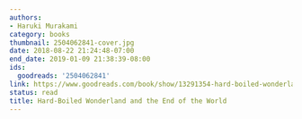 ```yaml
---
authors:
- Haruki Murakami
category: books
thumbnail: 2504062841-cover.jpg
date: 2018-08-22 21:24:48-07:00
end_date: 2019-01-09 21:38:39-08:00
ids:
  goodreads: '2504062841'
link: https://www.goodreads.com/book/show/13291354-hard-boiled-wonderland-and-the-end-of-the-world
status: read
title: Hard-Boiled Wonderland and the End of the World
---
```

